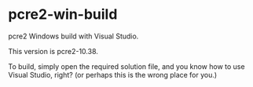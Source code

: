 # pcre2-win-build

pcre2 Windows build with Visual Studio.

This version is pcre2-10.38.

To build, simply open the required solution file, and
you know how to use Visual Studio, right?
(or perhaps this is the wrong place for you.)
